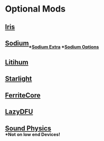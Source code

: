 # **Optional Mods**

## [Iris](https://cdn.modrinth.com/data/YL57xq9U/versions/1.19.x-v1.2.5/iris-mc1.19-1.2.5.jar)
## [Sodium](https://cdn.modrinth.com/data/AANobbMI/versions/mc1.19-0.4.2/sodium-fabric-mc1.19-0.4.2%2Bbuild.16.jar)<sub><sub>*[Sodium Extra](https://cdn.modrinth.com/data/PtjYWJkn/versions/mc1.19-0.4.5/sodium-extra-0.4.5%2Bmc1.19-build.43.jar) *[Sodium Options](https://cdn.modrinth.com/data/Bh37bMuy/versions/mc1.19-1.4.3/reeses_sodium_options-1.4.3%2Bmc1.19-build.43.jar)</sup></sub>
## [Litihum](https://cdn.modrinth.com/data/gvQqBUqZ/versions/mc1.19-0.8.0/lithium-fabric-mc1.19-0.8.0.jar)
## [Starlight](https://cdn.modrinth.com/data/H8CaAYZC/versions/1.1.1+1.19/starlight-1.1.1%2Bfabric.ae22326.jar)
## [FerriteCore](https://cdn.modrinth.com/data/uXXizFIs/versions/5.0.0-fabric/ferritecore-5.0.0-fabric.jar)
## [LazyDFU](https://cdn.modrinth.com/data/hvFnDODi/versions/0.1.3/lazydfu-0.1.3.jar)


## [Sound Physics](https://cdn.modrinth.com/data/qyVF9oeo/versions/fabric-1.19-1.0.6/soundphysics-fabric-1.19-1.0.6.jar)</br><sub><sup>*Not on low end Devices!</sub></sup>
